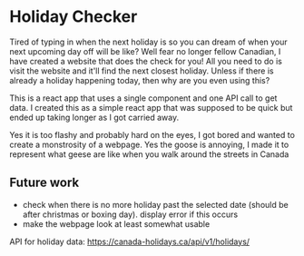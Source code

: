 # Holiday Checker

Tired of typing in when the next holiday is so you can dream of when your next upcoming day off will be like? Well fear no longer fellow Canadian, I have created a website that does the check for you! All you need to do is visit the website and it'll find the next closest holiday. Unless if there is already a holiday happening today, then why are you even using this?

This is a react app that uses a single component and one API call to get data. I created this as a simple react app that was supposed to be quick but ended up taking longer as I got carried away. 

Yes it is too flashy and probably hard on the eyes, I got bored and wanted to create a monstrosity of a webpage.
Yes the goose is annoying, I made it to represent what geese are like when you walk around the streets in Canada

## Future work
- check when there is no more holiday past the selected date (should be after christmas or boxing day). display error if this occurs
- make the webpage look at least somewhat usable
  
API for holiday data: https://canada-holidays.ca/api/v1/holidays/
